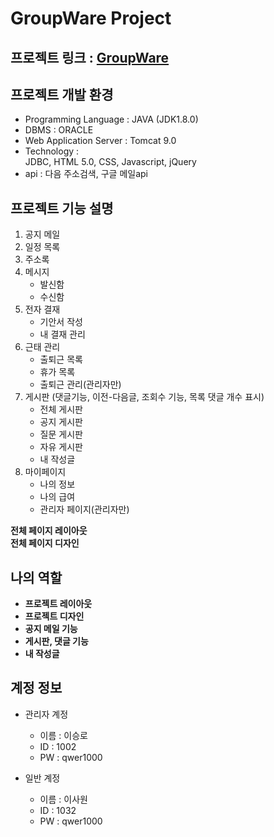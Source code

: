 GroupWare Project
================

프로젝트 링크 : [GroupWare](http://sysout.co.kr/groupware5)
------------------------------

프로젝트 개발 환경
-----------------
* Programming Language : JAVA (JDK1.8.0)      
* DBMS : ORACLE        
* Web Application Server : Tomcat 9.0        
* Technology :            
        JDBC, HTML 5.0, CSS, Javascript, jQuery         
* api : 다음 주소검색, 구글 메일api           

프로젝트 기능 설명
-----------------

1. 공지 메일     
2. 일정 목록         
3. 주소록     
4. 메시지          
   * 발신함         
   * 수신함        
5. 전자 결재     
   * 기안서 작성    
   * 내 결재 관리      
6. 근태 관리    
   * 출퇴근 목록      
   * 휴가 목록      
   * 출퇴근 관리(관리자만)    
7. 게시판 (댓글기능, 이전-다음글, 조회수 기능, 목록 댓글 개수 표시)    
   * 전체 게시판          
   * 공지 게시판      
   * 질문 게시판        
   * 자유 게시판        
   * 내 작성글    
8. 마이페이지     
   * 나의 정보     
   * 나의 급여      
   * 관리자 페이지(관리자만)      
 
 **전체 페이지 레이아웃**    
 **전체 페이지 디자인**
 
 나의 역할
 -----------
  * __프로젝트 레이아웃__     
  * __프로젝트 디자인__    
  * __공지 메일 기능__
  * __게시판, 댓글 기능__
  * __내 작성글__
  
계정 정보
---------

* 관리자 계정
  * 이름 : 이승로
  * ID : 1002
  * PW : qwer1000

* 일반 계정
  * 이름 : 이사원
  * ID :  1032
  * PW : qwer1000
